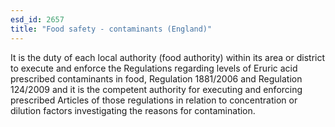 ```yaml
---
esd_id: 2657
title: "Food safety - contaminants (England)"
---
```


It is the duty of each local authority (food authority) within its area or district to execute and enforce the Regulations regarding levels of Eruric acid prescribed contaminants in food, Regulation 1881/2006 and Regulation 124/2009 and it is the competent authority for executing and enforcing prescribed Articles of those regulations in relation to concentration or dilution factors investigating the reasons for contamination.

